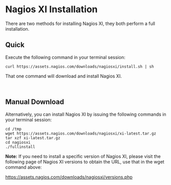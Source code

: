 # Nagios XI Installation

There are two methods for installing Nagios XI, they both perform a full installation.

## Quick

Execute the following command in your terminal session:

```
curl https://assets.nagios.com/downloads/nagiosxi/install.sh | sh
```

That one command will download and install Nagios XI.

<br />

## Manual Download

Alternatively, you can install Nagios XI by issuing the following commands in your terminal session:

```
cd /tmp
wget https://assets.nagios.com/downloads/nagiosxi/xi-latest.tar.gz
tar xzf xi-latest.tar.gz
cd nagiosxi
./fullinstall
```

**Note:** If you need to install a specific version of Nagios XI, please visit the following page of Nagios XI
versions to obtain the URL, use that in the wget command above:

https://assets.nagios.com/downloads/nagiosxi/versions.php

